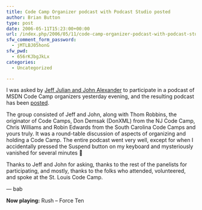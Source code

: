 ```yaml
---
title: Code Camp Organizer podcast with Podcast Studio posted
author: Brian Button
type: post
date: 2006-05-11T15:23:00+00:00
url: /index.php/2006/05/11/code-camp-organizer-podcast-with-podcast-studio-posted/
sfw_comment_form_password:
  - jMTLBJ05honG
sfw_pwd:
  - 656rKJbgJkLx
categories:
  - Uncategorized

---
```

I was asked by [Jeff Julian and John Alexander][1] to participate in a podcast of MSDN Code Camp organizers yesterday evening, and the resulting podcast has been [posted][2].

The group consisted of Jeff and John, along with Thom Robbins, the originator of Code Camps, Don Demsak (DonXML) from the NJ Code Camp, Chris Williams and Robin Edwards from the South Carolina Code Camps and yours truly. It was a round-table discussion of aspects of organizing and holding a Code Camp. The entire podcast went very well, except for when I accidentally pressed the Suspend button on my keyboard and mysteriously vanished for several minutes 🙁

Thanks to Jeff and John for asking, thanks to the rest of the panelists for participating, and mostly, thanks to the folks who attended, volunteered, and spoke at the St. Louis Code Camp.

&mdash; bab

**Now playing:** Rush &#8211; Force Ten

 [1]: http://www.podcaststudio.net/
 [2]: http://download.podcaststudio.net/file.aspx?showNumber=16